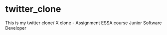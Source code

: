 # twitter_clone
This is my twitter clone/ X clone - Assignment ESSA course Junior Software Developer
